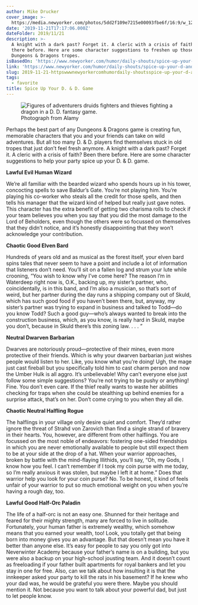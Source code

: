 ```yaml
---
author: Mike Drucker
cover_image: >-
  https://media.newyorker.com/photos/5dd2f109e7215e00093fbe6f/16:9/w_1280,c_limit/Drucker-D&D.jpg
date: '2019-11-21T17:17:06.000Z'
dateFolder: 2019/11/21
description: >-
  A knight with a dark past? Forget it. A cleric with a crisis of faith? Been
  there before. Here are some character suggestions to freshen up those old
  Dungeons & Dragons tropes.
isBasedOn: 'https://www.newyorker.com/humor/daily-shouts/spice-up-your-d-and-d-game'
link: 'https://www.newyorker.com/humor/daily-shouts/spice-up-your-d-and-d-game'
slug: 2019-11-21-httpswwwnewyorkercomhumordaily-shoutsspice-up-your-d-and-d-game
tags:
  - favorite
title: Spice Up Your D. & D. Game
---
```

<figure><picture><source media="(max-width: 767px)" sizes="100vw" srcset="https://media.newyorker.com/photos/5dd2f109e7215e00093fbe6f/master/w_120,c_limit/Drucker-D&amp;D.jpg 120w, https://media.newyorker.com/photos/5dd2f109e7215e00093fbe6f/master/w_240,c_limit/Drucker-D&amp;D.jpg 240w, https://media.newyorker.com/photos/5dd2f109e7215e00093fbe6f/master/w_320,c_limit/Drucker-D&amp;D.jpg 320w, https://media.newyorker.com/photos/5dd2f109e7215e00093fbe6f/master/w_640,c_limit/Drucker-D&amp;D.jpg 640w, https://media.newyorker.com/photos/5dd2f109e7215e00093fbe6f/master/w_960,c_limit/Drucker-D&amp;D.jpg 960w"/><source media="(min-width: 768px)" sizes="100vw" srcset="https://media.newyorker.com/photos/5dd2f109e7215e00093fbe6f/master/w_120,c_limit/Drucker-D&amp;D.jpg 120w, https://media.newyorker.com/photos/5dd2f109e7215e00093fbe6f/master/w_240,c_limit/Drucker-D&amp;D.jpg 240w, https://media.newyorker.com/photos/5dd2f109e7215e00093fbe6f/master/w_320,c_limit/Drucker-D&amp;D.jpg 320w, https://media.newyorker.com/photos/5dd2f109e7215e00093fbe6f/master/w_640,c_limit/Drucker-D&amp;D.jpg 640w, https://media.newyorker.com/photos/5dd2f109e7215e00093fbe6f/master/w_960,c_limit/Drucker-D&amp;D.jpg 960w, https://media.newyorker.com/photos/5dd2f109e7215e00093fbe6f/master/w_1280,c_limit/Drucker-D&amp;D.jpg 1280w, https://media.newyorker.com/photos/5dd2f109e7215e00093fbe6f/master/w_1600,c_limit/Drucker-D&amp;D.jpg 1600w, https://media.newyorker.com/photos/5dd2f109e7215e00093fbe6f/master/w_1920,c_limit/Drucker-D&amp;D.jpg 1920w, https://media.newyorker.com/photos/5dd2f109e7215e00093fbe6f/master/w_2240,c_limit/Drucker-D&amp;D.jpg 2240w"/><img alt="Figures of adventurers druids fighters and thieves fighting a dragon in a D.  D. fantasy game." src="https://media.newyorker.com/photos/5dd2f109e7215e00093fbe6f/master/w_2560%2Cc_limit/Drucker-D&amp;D.jpg"/></picture><figcaption>Photograph from Alamy</figcaption></figure>
<p>Perhaps the best part of any Dungeons &amp; Dragons game is creating fun, memorable characters that you and your friends can take on wild adventures. But all too many D. &amp; D. players find themselves stuck in old tropes that just don’t feel fresh anymore. A knight with a dark past? Forget it. A cleric with a crisis of faith? Been there before. Here are some character suggestions to help your party spice up your D. &amp; D. game.</p>
<p><strong>Lawful Evil Human Wizard</strong></p>
<p>We’re all familiar with the bearded wizard who spends hours up in his tower, concocting spells to save Baldur’s Gate. You’re not playing him. You’re playing his co-worker who steals all the credit for those spells, and then tells his manager that the wizard kind of helped but really just gave notes. This character has the extra benefit of getting two charisma rolls to check if your team believes you when you say that you did the most damage to the Lord of Beholders, even though the others were so focussed on themselves that they didn’t notice, and it’s honestly disappointing that they won’t acknowledge your contribution.</p>
<p><strong>Chaotic Good Elven Bard</strong></p>
<p>Hundreds of years old and as musical as the forest itself, your elven bard spins tales that never seem to have a point and include a lot of information that listeners don’t need. You’ll sit on a fallen log and strum your lute while crooning, “You wish to know why I’ve come here? The reason I’m in Waterdeep right now is, O.K., backing up, my sister’s partner, who, coincidentally, is in this band, and I’m also a musician, so that’s sort of weird, but her partner during the day runs a shipping company out of Skuld, which has such good food if you haven’t been there, but, anyway, my sister’s partner was trying to expand in business and talked to Todd—do you know Todd? Such a good guy—who’s always wanted to break into the construction business, which, as you know, is really hard in Skuld, maybe you don’t, because in Skuld there’s this zoning law. . . . ”</p>
<p><strong>Neutral Dwarven Barbarian</strong></p>
<p>Dwarves are notoriously proud—protective of their mines, even more protective of their friends. Which is why your dwarven barbarian just wishes people would listen to her. Like, you know what you’re doing! Ugh, the mage just cast fireball but you specifically told him to cast charm person and now the Umber Hulk is all aggro. It’s unbelievable! Why can’t everyone else just follow some simple suggestions? You’re not trying to be pushy or anything! Fine. You don’t even care. If the thief really wants to waste her abilities checking for traps when she could be stealthing up behind enemies for a surprise attack, that’s on her. Don’t come crying to you when they all die.</p>
<p><strong>Chaotic Neutral Halfling Rogue</strong></p>
<p>The halflings in your village only desire quiet and comfort. They’d rather ignore the threat of Strahd von Zarovich than find a single strand of bravery in their hearts. You, however, are different from other halflings. You are focussed on the most noble of endeavors: fostering one-sided friendships in which you are never emotionally available to people but still expect them to be at your side at the drop of a hat. When your warrior approaches, broken by battle with the mind-flaying Illithids, you’ll say, “Oh, my Gods, I know how you feel. I can’t remember if I took my coin purse with me today, so I’m really anxious it was stolen, but maybe I left it at home.” Does that warrior help you look for your coin purse? No. To be honest, it kind of feels unfair of your warrior to put so much emotional weight on you when you’re having a rough day, too.</p>
<p><strong>Lawful Good Half-Orc Paladin</strong></p>
<p>The life of a half-orc is not an easy one. Shunned for their heritage and feared for their mighty strength, many are forced to live in solitude. Fortunately, your human father is extremely wealthy, which somehow means that you earned your wealth, too! Look, you totally get that being born into money gives you an advantage. But that doesn’t mean you have it better than anyone else. It’s easy for people to say you only got into Neverwinter Academy because your father’s name is on a building, but you were also a backup on your high-school jousting team. And it doesn’t count as freeloading if your father built apartments for royal bankers and let you stay in one for free. Also, can we talk about how insulting it is that the innkeeper asked your party to kill the rats in his basement? If he knew who your dad was, he would be grateful you were there. Maybe you should mention it. Not because you want to talk about your powerful dad, but just to let people know.</p>
